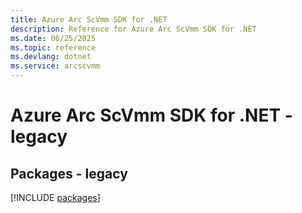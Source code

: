 ```yaml
---
title: Azure Arc ScVmm SDK for .NET
description: Reference for Azure Arc ScVmm SDK for .NET
ms.date: 06/25/2025
ms.topic: reference
ms.devlang: dotnet
ms.service: arcscvmm
---
```

# Azure Arc ScVmm SDK for .NET - legacy
## Packages - legacy
[!INCLUDE [packages](arc-scvmm-index.md)]